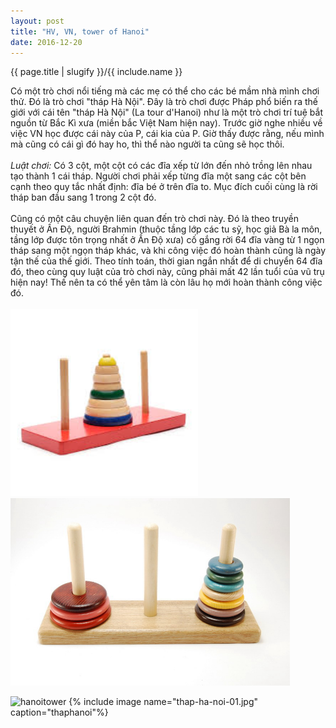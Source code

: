 ```yaml
---
layout: post 
title: "HV, VN, tower of Hanoi"
date: 2016-12-20
---
```

{{ page.title | slugify }}/{{ include.name }}

Có một trò chơi nổi tiếng mà các mẹ có thể cho các bé mầm nhà mình chơi
thử. Đó là trò chơi "tháp Hà Nội". Đây là trò chơi được Pháp phổ biến ra
thế giới với cái tên "tháp Hà Nội" (La tour d'Hanoi) như là một trò chơi
trí tuệ bắt nguồn từ Bắc Kì xưa (miền bắc Việt Nam hiện nay). Trước giờ
nghe nhiều về việc VN học được cái này của P, cái kia của P. Giờ thấy
được rằng, nếu mình mà cũng có cái gì đó hay ho, thì thể nào người ta
cũng sẽ học thôi.
<br />
<br />
<em>Luật chơi:</em> Có 3 cột, một cột có các đĩa xếp từ lớn đến nhỏ trồng lên
nhau tạo thành 1 cái tháp. Người chơi phải xếp từng đĩa một sang các cột
bên cạnh theo quy tắc nhất định: đĩa bé ở trên đĩa to. Mục đích cuối
cùng là rời tháp ban đầu sang 1 trong 2 cột đó.
<br />
<br />
Cũng có một câu chuyện liên quan đến trò chơi này. Đó là theo truyền
thuyết ở Ấn Độ, người Brahmin (thuộc tầng lớp các tu sỹ, học giả Bà la
môn, tầng lớp được tôn trọng nhất ở Ấn Độ xưa) cố gắng rời 64 đĩa vàng
từ 1 ngọn tháp sang một ngọn tháp khác, và khi công việc đó hoàn thành
cũng là ngày tận thế của thế giới. Theo tính toán, thời gian ngắn nhất
để di chuyển 64 đĩa đó, theo cùng quy luật của trò chơi này, cũng phải
mất 42 lần tuổi của vũ trụ hiện nay! Thế nên ta có thể yên tâm là còn
lâu họ mới hoàn thành công việc đó.
<br />
<br />
<img src="/photo/thap-ha-noi-01.jpg" alt="hanoitower" style="height: 300px;"/>
<img src="/photo/thap-ha-noi-02.jpg" alt="hanoitower" style="height: 300px;"/>

![hanoitower]({{site.url}}/photo/thap-ha-noi-01.jpg)
{% include image name="thap-ha-noi-01.jpg" caption="thaphanoi"%}
